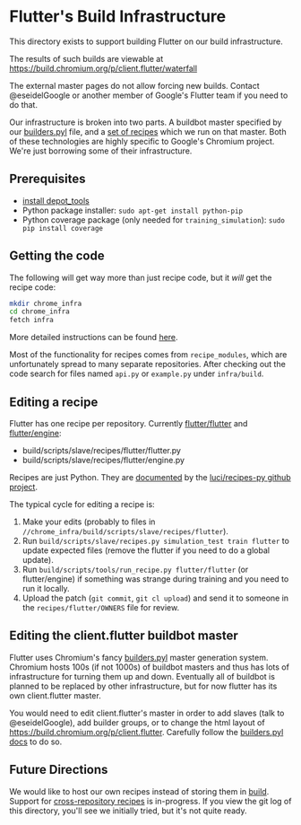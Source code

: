 # Flutter's Build Infrastructure

This directory exists to support building Flutter on our build infrastructure.

The results of such builds are viewable at
https://build.chromium.org/p/client.flutter/waterfall

The external master pages do not allow forcing new builds. Contact
@eseidelGoogle or another member of Google's Flutter team if you need to do
that.

Our infrastructure is broken into two parts.  A buildbot master specified by our
[builders.pyl](https://chromium.googlesource.com/chromium/tools/build.git/+/master/masters/master.client.flutter/builders.pyl)
file, and a [set of
recipes](https://chromium.googlesource.com/chromium/tools/build.git/+/master/scripts/slave/recipes/flutter)
which we run on that master.  Both of these technologies are highly specific to
Google's Chromium project. We're just borrowing some of their infrastructure.

## Prerequisites

- [install depot_tools](http://www.chromium.org/developers/how-tos/install-depot-tools)
- Python package installer: `sudo apt-get install python-pip`
- Python coverage package (only needed for `training_simulation`): `sudo pip install coverage`

## Getting the code

The following will get way more than just recipe code, but it _will_ get the recipe code:

```bash
mkdir chrome_infra
cd chrome_infra
fetch infra
```

More detailed instructions can be found [here](https://chromium.googlesource.com/infra/infra/+/master/doc/source.md).

Most of the functionality for recipes comes from `recipe_modules`, which are
unfortunately spread to many separate repositories.  After checking out the code
search for files named `api.py` or `example.py` under `infra/build`.

## Editing a recipe

Flutter has one recipe per repository. Currently
[flutter/flutter](https://chromium.googlesource.com/chromium/tools/build.git/+/master/scripts/slave/recipes/flutter/flutter.py)
and
[flutter/engine](https://chromium.googlesource.com/chromium/tools/build.git/+/master/scripts/slave/recipes/flutter/engine.py):

- build/scripts/slave/recipes/flutter/flutter.py
- build/scripts/slave/recipes/flutter/engine.py

Recipes are just Python.  They are
[documented](https://github.com/luci/recipes-py/blob/master/doc/user_guide.md)
by the [luci/recipes-py github project](https://github.com/luci/recipes-py).

The typical cycle for editing a recipe is:

1. Make your edits (probably to files in `//chrome_infra/build/scripts/slave/recipes/flutter`).
2. Run `build/scripts/slave/recipes.py simulation_test train flutter` to update expected files  (remove the flutter if you need to do a global update).
3. Run `build/scripts/tools/run_recipe.py flutter/flutter` (or flutter/engine) if something was strange during training and you need to run it locally.
4. Upload the patch (`git commit`, `git cl upload`) and send it to someone in the `recipes/flutter/OWNERS` file for review.

## Editing the client.flutter buildbot master

Flutter uses Chromium's fancy
[builders.pyl](https://chromium.googlesource.com/infra/infra/+/master/doc/users/services/buildbot/builders.pyl.md)
master generation system.  Chromium hosts 100s (if not 1000s) of buildbot
masters and thus has lots of infrastructure for turning them up and down.
Eventually all of buildbot is planned to be replaced by other infrastructure,
but for now flutter has its own client.flutter master.

You would need to edit client.flutter's master in order to add slaves (talk to
@eseidelGoogle), add builder groups, or to change the html layout of
https://build.chromium.org/p/client.flutter.  Carefully follow the [builders.pyl
docs](https://chromium.googlesource.com/infra/infra/+/master/doc/users/services/buildbot/builders.pyl.md)
to do so.

## Future Directions

We would like to host our own recipes instead of storing them in
[build](https://chromium.googlesource.com/chromium/tools/build.git/+/master/scripts/slave/recipes/flutter).
Support for [cross-repository
recipes](https://github.com/luci/recipes-py/blob/master/doc/cross_repo.md) is
in-progress.  If you view the git log of this directory, you'll see we initially
tried, but it's not quite ready.
